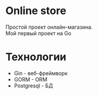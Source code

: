 # Online store
Простой проект онлайн-магазина.<br> Мой первый проект на Go

# Технологии
* Gin - веб-фреймворк
* GORM - ORM
* Postgresql - БД
